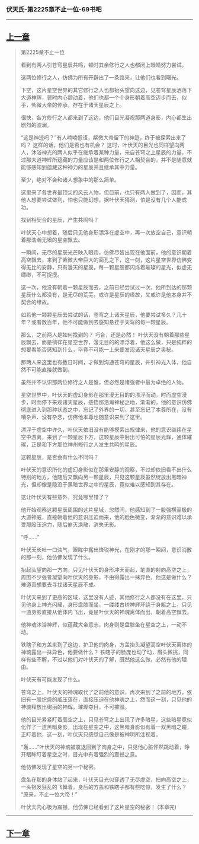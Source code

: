 ### 伏天氏-第2225章不止一位-69书吧

--------
[上一章](./3d2611f1f5cea648ce76e1a92ef3f4ca.md)
--------


>
>
>
>第2225章不止一位
>
>看到有两人引苍穹星辰共鸣，顿时其余修行之人也都闭上眼睛努力尝试。
>
>这两位修行之人，仿佛为所有开辟出了一条路来，让他们也看到曙光。
>
>下空，这片星空世界的其它修行之人也都抬头望向这边，见苍穹星辰洒落下大道神辉，顿时内心颤动着，他们也都一个个身形朝着高空迈步而去，似乎，紫微大帝的传承，存在于诸天星辰之上。
>
>很快，各方修行之人都来到了这边，他们目光凝视那两道身影，内心都生出剧烈的波澜。
>
>“这是神迹吗？”有人喃喃低语，紫微大帝留下的神迹，终于被探索出来了吗？
>这样的话，他们是否也有机会？
>这时，叶伏天的目光也同样望向两人，沐浴神光的两人似乎在继承着某种力量，来自苍穹之上星辰的力量，不过那大道神辉所蕴藏的力量应该是和两位修行之人相契合的，并不是随意就能够感知到蕴藏这种神力的星辰并且继承其中力量。
>
>至少，绝对不会和诸人想象中的那么简单。
>
>这里来了各世界最顶尖的风云人物，但目前，也只有两人做到了，因而，其他人想要尝试做到，怕也只能幻想，据叶伏天猜测，怕是没有几个人能成功。
>
>找到相契合的星辰，产生共鸣吗？
>
>叶伏天心中想着，随后只见他身形漂浮在虚空中，再一次放空自己，意识朝着那浩瀚无垠的星空飘去。
>
>一瞬间，无尽的星辰光芒映入眼帘，仿佛尽皆出现在他面前，他的意识朝着高空飘去，来到了紫微大帝巨大的面孔之下，这一刻，这片星空世界仿佛变得无比的安静，只有漫天的星辰，每一颗星辰都闪烁着璀璨的星光，似虚无缥缈，不可捉摸。
>
>这一次，他没有朝着一颗星辰而去，之前已经尝试过一次，他所到达的那颗星辰什么都没有，是无尽的荒芜，或许是星辰的缘故，又或许是他本身并不契合的缘故。
>
>如若他一颗颗星辰去尝试的话，苍穹之上诸天星辰，他要尝试多久？几十年？或者数百年，他不可能做到去感知悬挂于天穹的每一颗星辰。
>
>那么，之前两人是如何找到的？
>巧合，还是必然！
>叶伏天没有朝着那些星辰飘去，而是徜徉在星空世界，漫无目的的漂浮着，他这么做，只是纯粹的想要看能否感知到什么，毕竟不可能一上来便发现诸天星辰之奥秘。
>
>那两人来这里也有数日时间，才做到沟通苍穹的星辰，并引神光入体，他自然不可能直接就做到。
>
>虽然并不认识那两位修行之人是谁，但必然是诸强者中最为卓绝的人物。
>
>星空世界中，叶伏天的虚幻身影在那里漫无目的的漂浮而动，时而虚空漫步，时而停下来观诸天星辰，感悟那浩瀚神秘之地，渐渐的，他的意识仿佛彻底进入到那种状态之中，忘记了外界的一切，甚至忘记了本尊所在，没有嘈杂声、没有杂念，仿佛他本尊也随意识来到了这里。
>
>漂浮于虚空中许久，叶伏天依旧没有能够摸索出规律来，他的意识继续在星空中游离，来到了一颗星辰下方，这颗星辰中射出可怕的星辰光辉，通体璀璨，正是和下方那位神州修行之人发生共鸣的星辰。
>
>这颗星辰，是否会有什么不同吗？
>
>叶伏天的意识所化的虚幻身影似在那里安静的观察，不过却依旧看不出什么特别的地方，他随后又飘向另一颗星辰，只见这颗星辰虽然绽放出黑暗神光，但却像是隐没于黑暗世界之中的星辰，竟似难以感知到其存在。
>
>这让叶伏天有些意外，究竟哪里错了？
>
>他开始观察这颗星辰周围的这片星域，忽然间，他感知到了一股强横至极的大道神威，直接朝着他的意识压迫而来，他的脸色微变，渐渐的意识难以承受那股压迫力，随后崩灭涣散，消失无影。
>
>“呼……”
>
>叶伏天长吐一口浊气，眼眸中露出锋锐神光，在刚才的那一瞬间，意识消散的那一刻，他仿佛发现了什么。
>
>抬起头望向那一方向，只见叶伏天的身形冲天而起，笔直的射向高空之上，周围不少强者凝望向叶伏天的身影，不由得露出一抹异色，他这是做什么？
>难道真想要去寻找诸天星辰不成。
>
>叶伏天来到了更高的区域，这里没有人迹，其他修行之人都没有在这里，只见他身上神光闪耀，身形盘膝而坐，一缕缕古树神辉环绕于身躯之上，只见一道身影直接从他体内飞出，竟是叶伏天的神魂离体而出，朝着高空飘去。
>
>他神魂沐浴神辉，似蕴藏大帝意志，肉身则是盘膝坐在星空之上，一动不动。
>
>铁瞎子和方盖来到了这边，护卫他的肉身，方盖抬头凝望高空叶伏天离体的神魂露出一抹异色，他要做什么？
>铁瞎子的脸庞也动了动，眉头微挑，同样有些不解，不过以他们对叶伏天的了解，既然他这么做，必然有他的理由。
>
>叶伏天有可能发现了什么。
>
>苍穹之上，叶伏天的神魂取代了之前他的意识，再次来到了之前的地方，依旧有一股炽盛的威压落在，直接压迫在他神魂之上，然而这一刻，只见他的神魂释放出绚丽的神辉，璀璨夺目，不可摧毁。
>
>他的目光紧紧盯着高空之上，只见苍穹之上出现了许多暗星，这些暗星竟似化作了一道黑暗身影，出现在星空之中，这黑暗身影似有着一双黑暗之瞳，正盯着他，这一刻，叶伏天只感觉自己像是被神明所注视着。
>
>“轰……”叶伏天的神魂被震退回到了肉身之中，只见他心脏怦然跳动着，睁开眼眸盯着星空之时，目光中有着强烈的震撼之意。
>
>他仿佛发现了星空的另一个秘密。
>
>盘坐在那的身体站了起来，叶伏天目光似穿透了无尽虚空，扫向高空之上，一头银发狂乱的飞舞着，身后的方盖和铁瞎子都有些吃惊，发生了什么？
>“原来，不止一位大帝！”
>
>叶伏天内心极为震撼，他仿佛已经看到了这片星空的秘密！
>(本章完)
>
>

--------
[下一章](./8f367729185595af682cfb2d1cc29b45.md)
--------
